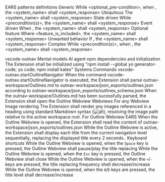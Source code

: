 EARS patterns definitions
    Generic
        While <optional_pre-condition>, when <trigger>, the <system_name> shall <system_response>
    Ubiquitous
        The <system_name> shall <system_response>
    State driven
        While <precondition(s)>, the <system_name> shall <system_response>
    Event driven
        When <trigger>, the <system_name> shall <system_response>
    Optional feature
        Where <feature_is_included>, the <system_name> shall <system_response>
    Unwanted behavior
        If <trigger>, the <system_name> shall <system_response>
    Complex
        While <precondition(s)>, when <trigger>, the <system_name> shall <system_response>

vscode-outnav
    Mental models
        AI agent
            npm dependencies and initialization
                The Extension shall be initialized using "npm install --global yo generator-code; yo code; npm install katex"
            Systems
                Commands
                    vscode-outnav.startOutlineNavigator
                        When the command vscode-outnav.startOutlineNavigator is executed, the Extension shall parse outnav-workspace/Outlines.md to outnav-workspace/json_exports/outlines.json according to outnav-workspace/json_exports/outlines_schema.json
                        When the outnav-workspace/Outlines.md has been sucessfully parsed, the Extension shall open the Outline Webview
                Webviews
                    For any Webview
                        Image rendering
                             The Extension shall render any images referenced in a heading using standard Markdown syntax (![alt](src)), resolving the image path relative to the active workspace root.
                    For Outline Webview
                        EARS
                            When the Outline Webview is opened, the Extension shall read the content of outnav-workspace/json_exports/outlines.json
                            While the Outline Webview is active, the Extension shall display each title from the current navigation level sequentially, replacing the displayed title every 2 seconds..
                        Keyboard shortcuts
                            While the Outline Webview is opened, when the `Space` key is pressed, the Outline Webview shall pause/play the title replacing
                            While the Outline Webview is opened, when the `Esc` key is pressed, the Outline Webview shall close
                            While the Outline Webview is opened, when the `=`/`-` keys are pressed, the title replacing frequency shall decrease/increase
                            While the Outline Webview is opened, when the `A`/`D` keys are pressed, the title level shall decrease/increase

